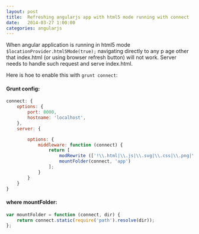 ```yaml
---
layout: post
title:  Refreshing angularjs app with html5 mode running with connect
date:   2014-03-27 1:00:00
categories: angularjs
---
```


When angular application is running in html5 mode `$locationProvider.html5Mode(true);`
navigating directly to any p age other that index.html (or using browser refresh button) will not work.
Server needs to handle such request and serve index.html.

Here is hoe to enable this with `grunt connect`:

#### Grunt config:

```js
connect: {
    options: {
        port: 8000,
        hostname: 'localhost',
    },
    server: {

        options: {
            middleware: function (connect) {
                return [
                    modRewrite (['!\\.html|\\.js|\\.svg|\\.css|\\.png|\\.jpg$ /index.html [L]']),
                    mountFolder(connect, 'app')
                ];
            }        
        }
    }
}
```

#### where mountFolder:

```js
var mountFolder = function (connect, dir) {
    return connect.static(require('path').resolve(dir));
};
```